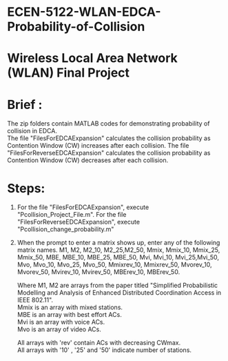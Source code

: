 # ECEN-5122-WLAN-EDCA-Probability-of-Collision
# Wireless Local Area Network (WLAN) Final Project  

# Brief :   
The zip folders contain MATLAB codes for demonstrating probability of collision in EDCA.  
The file "FilesForEDCAExpansion" calculates the collision probability as Contention Window (CW) increases after each collision.
The file "FilesForReverseEDCAExpansion" calculates the collision probability as Contention Window (CW) decreases after each collision.  

# Steps:  
1. For the file "FilesForEDCAExpansion", execute "Pcollision_Project_File.m".
   For the file "FilesForReverseEDCAExpansion", execute "Pcollision_change_probability.m"  
2. When the prompt to enter a matrix shows up, enter any of the following matrix names.
   M1, M2, M2_10, M2_25,M2_50, Mmix, Mmix_10, Mmix_25, Mmix_50, MBE, MBE_10, MBE_25, MBE_50,   Mvi, Mvi_10, Mvi_25,Mvi_50, Mvo, Mvo_10, Mvo_25, Mvo_50, Mmixrev_10, Mmixrev_50, Mvorev_10, Mvorev_50, Mvirev_10, Mvirev_50, MBErev_10, MBErev_50.  

    Where M1, M2 are arrays from the paper titled "Simplified Probabilistic Modelling and Analysis of Enhanced Distributed Coordination Access in IEEE 802.11".  
    Mmix is an array with mixed stations.  
    MBE is an array with best effort ACs.  
    Mvi is an array with voice ACs.  
    Mvo is an array of video ACs.  
        
    All arrays with 'rev' contain  ACs with decreasing CWmax.  
    All arrays with '10' , '25' and '50' indicate number of stations.  
        